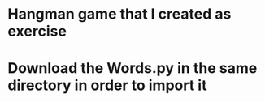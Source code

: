 # Hangman game that I created as exercise
# Download the Words.py in the same directory in order to import it

